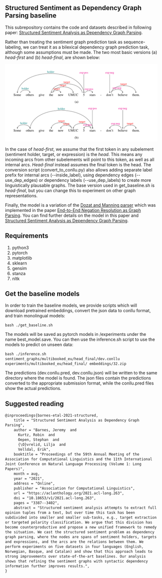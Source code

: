 ## Structured Sentiment as Dependency Graph Parsing baseline

This subrepository contains the code and datasets described in following paper: [Structured Sentiment Analysis as Dependency Graph Parsing](https://aclanthology.org/2021.acl-long.263/).

Rather than treating the sentiment graph prediction task as sequence-labeling, we can treat it as a bilexical dependency graph prediction task, although some assumptions must be made. The two most basic versions (a) *head-first* and (b) *head-final*, are shown below:

![bilexical](../../figures/bilexical.png)

In the case of *head-first*, we assume that the first token in any subelement (sentiment holder, target, or expression) is the *head*. This means any incoming arcs from other subelements will point to this token, as well as all internal arcs. *Head-final* instead assumes the final token is the head. The conversion script (convert_to_conllu.py) also allows adding separate label prefix for internal arcs (--inside_label), using dependency edges (--use_dep_edges) or dependency labels (--use_dep_labels) to create more linguistically plausable graphs. The base version used in get_baseline.sh is *head-final*, but you can change this to experiment on other graph representations.

Finally, the model is a variation of the [Dozat and Manning parser](https://openreview.net/forum?id=Hk95PK9le) which was implemented in the paper [End-to-End Negation Resolution as Graph Parsing](https://aclanthology.org/2020.iwpt-1.3/). You can find further details on the model in this paper and [Structured Sentiment Analysis as Dependency Graph Parsing](https://aclanthology.org/2021.acl-long.263/).

## Requirements

1. python3
2. pytorch
3. matplotlib
4. sklearn
5. gensim
6. stanza
7. nltk

## Get the baseline models

In order to train the baseline models, we provide scripts which will download pretrained embeddings, convert the json data to conllu format, and train monolingual models:

```
bash ./get_baseline.sh
```

The models will be saved as pytorch models in /experiments under the name best_model.save. You can then use the inference.sh script to use the models to predict on unseen data:

```
bash ./inference.sh sentiment_graphs/multibooked_eu/head_final/dev.conllu experiments/multibooked_eu/head_final/ embeddings/32.zip
```

The predictions (dev.conllu.pred, dev.conllu.json) will be written to the same directory where the model is found. The json files contain the predictions converted to the appropriate submission format, while the conllu.pred files show the actual predictions.

## Suggested reading

```
@inproceedings{barnes-etal-2021-structured,
    title = "Structured Sentiment Analysis as Dependency Graph Parsing",
    author = "Barnes, Jeremy  and
      Kurtz, Robin  and
      Oepen, Stephan  and
      {\O}vrelid, Lilja  and
      Velldal, Erik",
    booktitle = "Proceedings of the 59th Annual Meeting of the Association for Computational Linguistics and the 11th International Joint Conference on Natural Language Processing (Volume 1: Long Papers)",
    month = aug,
    year = "2021",
    address = "Online",
    publisher = "Association for Computational Linguistics",
    url = "https://aclanthology.org/2021.acl-long.263",
    doi = "10.18653/v1/2021.acl-long.263",
    pages = "3387--3402",
    abstract = "Structured sentiment analysis attempts to extract full opinion tuples from a text, but over time this task has been subdivided into smaller and smaller sub-tasks, e.g., target extraction or targeted polarity classification. We argue that this division has become counterproductive and propose a new unified framework to remedy the situation. We cast the structured sentiment problem as dependency graph parsing, where the nodes are spans of sentiment holders, targets and expressions, and the arcs are the relations between them. We perform experiments on five datasets in four languages (English, Norwegian, Basque, and Catalan) and show that this approach leads to strong improvements over state-of-the-art baselines. Our analysis shows that refining the sentiment graphs with syntactic dependency information further improves results.",
}
```
